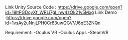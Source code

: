 Link Unity Source Code : https://drive.google.com/open?id=19ltPGDoyXf_WRLi7gI_nw4zQk21v5Mxg
Link Demo :https://drive.google.com/open?id=1vsAy2uNnjLPH0Cr83uwQGVVJ6qE32NQn

Requirement:
-Oculus VR
-Oculus Apps
-SteamVR
